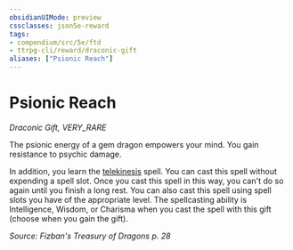 ```yaml
---
obsidianUIMode: preview
cssclasses: json5e-reward
tags:
- compendium/src/5e/ftd
- ttrpg-cli/reward/draconic-gift
aliases: ["Psionic Reach"]
---
```

# Psionic Reach
*Draconic Gift, VERY_RARE*  

The psionic energy of a gem dragon empowers your mind. You gain resistance to psychic damage.

In addition, you learn the [telekinesis](/3-Mechanics/CLI/spells/telekinesis.md) spell. You can cast this spell without expending a spell slot. Once you cast this spell in this way, you can't do so again until you finish a long rest. You can also cast this spell using spell slots you have of the appropriate level. The spellcasting ability is Intelligence, Wisdom, or Charisma when you cast the spell with this gift (choose when you gain the gift).

*Source: Fizban's Treasury of Dragons p. 28*